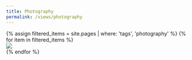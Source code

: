 ```yaml
---
title: Photography
permalink: /views/photography
---
```


<div class='d-flex flex-row flex-wrap'>
  {% assign filtered_items = site.pages | where: 'tags', 'photography' %}
  {% for item in filtered_items %}
  <div class="col-3">
    <a href="{{ item.permalink }}">
      <img class="gallery-item-image" src="{{ item.image }}"/>
    </a>
  </div>
  {% endfor %}
</div>
